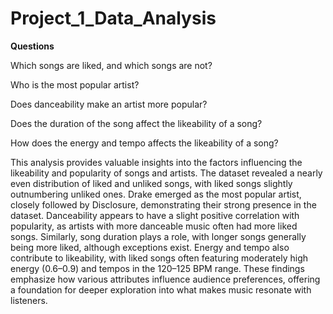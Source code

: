 # Project_1_Data_Analysis

**Questions**

Which songs are liked, and which songs are not?

Who is the most popular artist? 

Does danceability make an artist more popular?

Does the duration of the song affect the likeability of a song?

How does the energy and tempo affects the likeability of a song?

This analysis provides valuable insights into the factors influencing the likeability and popularity of songs and artists.
 The dataset revealed a nearly even distribution of liked and unliked songs, with liked songs slightly outnumbering unliked ones. 
 Drake emerged as the most popular artist, closely followed by Disclosure, demonstrating their strong presence in the dataset. 
 Danceability appears to have a slight positive correlation with popularity, as artists with more danceable music often had more liked songs. 
 Similarly, song duration plays a role, with longer songs generally being more liked, although exceptions exist. 
 Energy and tempo also contribute to likeability, with liked songs often featuring moderately high energy (0.6–0.9) and tempos in the 120–125 BPM range. 
 These findings emphasize how various attributes influence audience preferences, offering a foundation for deeper exploration into what makes music resonate with listeners.
